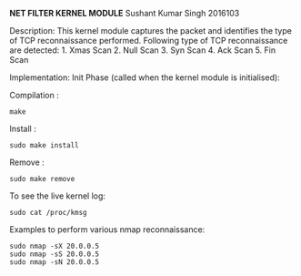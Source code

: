 **NET FILTER KERNEL MODULE**
Sushant Kumar Singh 	2016103

Description:
	This kernel module captures the packet and identifies the type of TCP reconnaissance performed. 
	Following type of TCP reconnaissance are detected:
	1. Xmas Scan
	2. Null Scan
	3. Syn Scan
	4. Ack Scan
	5. Fin Scan
	
Implementation:
	Init Phase (called when the kernel module is initialised):

Compilation :

	make
	
Install :

	sudo make install
	
Remove :

	sudo make remove
	
To see the live kernel log:

	sudo cat /proc/kmsg
	
Examples to perform various nmap reconnaissance:

	sudo nmap -sX 20.0.0.5
	sudo nmap -sS 20.0.0.5
	sudo nmap -sN 20.0.0.5
	
	
